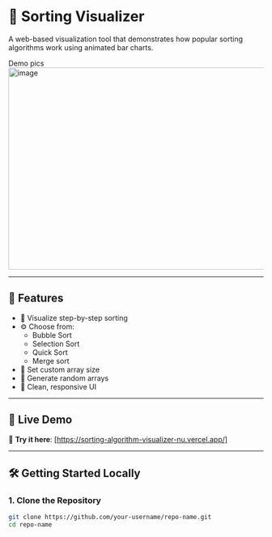 # 🧠 Sorting Visualizer

A web-based visualization tool that demonstrates how popular sorting algorithms work using animated bar charts.

Demo pics
<img width="922" height="399" alt="image" src="https://github.com/user-attachments/assets/6fcfa661-9ac6-4f01-8f54-c0bd3fc22c84" />


---

## 📌 Features

- 🎯 Visualize step-by-step sorting
- ⚙️ Choose from:
  - Bubble Sort
  - Selection Sort
  - Quick Sort
  - Merge sort
- 🔢 Set custom array size
- 🔁 Generate random arrays
- 🧩 Clean, responsive UI

---

## 🚀 Live Demo

🔗 **Try it here**: [https://sorting-algorithm-visualizer-nu.vercel.app/]



---

## 🛠 Getting Started Locally

### 1. Clone the Repository
```bash
git clone https://github.com/your-username/repo-name.git
cd repo-name
